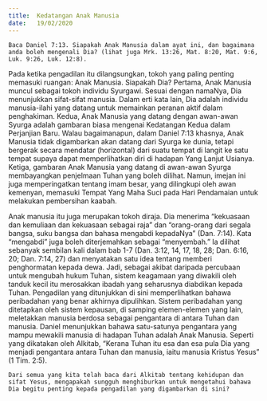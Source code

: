 ```yaml
---
title:  Kedatangan Anak Manusia
date:   19/02/2020
---
```


`Baca Daniel 7:13. Siapakah Anak Manusia dalam ayat ini, dan bagaimana anda boleh mengenali Dia? (lihat juga Mrk. 13:26, Mat. 8:20, Mat. 9:6, Luk. 9:26, Luk. 12:8).`

Pada ketika pengadilan itu dilangsungkan, tokoh yang paling penting memasuki ruangan: Anak Manusia. Siapakah Dia? Pertama, Anak Manusia muncul sebagai tokoh individu Syurgawi. Sesuai dengan namaNya, Dia menunjukkan sifat-sifat manusia. Dalam erti kata lain, Dia adalah individu manusia-ilahi yang datang untuk memainkan peranan aktif dalam penghakiman. Kedua, Anak Manusia yang datang dengan awan-awan Syurga adalah gambaran biasa mengenai Kedatangan Kedua dalam Perjanjian Baru. Walau bagaimanapun, dalam Daniel 7:13 khasnya, Anak Manusia tidak digambarkan akan datang dari Syurga ke dunia, tetapi bergerak secara mendatar (horizontal) dari suatu tempat di langit ke satu tempat supaya dapat memperlihatkan diri di hadapan Yang Lanjut Usianya. Ketiga, gambaran Anak Manusia yang datang di awan-awan Syurga membayangkan penjelmaan Tuhan yang boleh dilihat. Namun, imejan ini juga memperingatkan tentang imam besar, yang dilingkupi oleh awan kemenyan, memasuki Tempat Yang Maha Suci pada Hari Pendamaian untuk melakukan pembersihan kaabah.

Anak manusia itu juga merupakan tokoh diraja. Dia menerima “kekuasaan dan kemuliaan dan kekuasaan sebagai raja” dan “orang-orang dari segala bangsa, suku bangsa dan bahasa mengabdi kepadaNya” (Dan. 7:14). Kata “mengabdi” juga boleh diterjemahkan sebagai “menyembah.” Ia dilihat sebanyak sembilan kali dalam bab 1-7 (Dan. 3:12, 14, 17, 18, 28; Dan. 6:16, 20; Dan. 7:14, 27) dan menyatakan satu idea  tentang memberi penghormatan kepada dewa. Jadi, sebagai akibat daripada percubaan untuk mengubah hukum Tuhan, sistem keagamaan yang diwakili oleh tanduk kecil itu merosakkan ibadah yang seharusnya diabdikan kepada Tuhan. Pengadilan yang ditunjukkan di sini memperlihatkan bahawa peribadahan yang benar akhirnya dipulihkan. Sistem peribadahan yang ditetapkan oleh sistem kepausan, di samping elemen-elemen yang lain, meletakkan manusia berdosa sebagai pengantara di antara Tuhan dan manusia. Daniel menunjukkan bahawa satu-satunya pengantara yang mampu mewakili manusia di hadapan Tuhan adalah Anak Manusia. Seperti yang dikatakan oleh Alkitab, “Kerana Tuhan itu esa dan esa pula Dia yang menjadi pengantara antara Tuhan dan manusia, iaitu manusia Kristus Yesus” (1 Tim. 2:5).

`Dari semua yang kita telah baca dari Alkitab tentang kehidupan dan sifat Yesus, mengapakah sungguh menghiburkan untuk mengetahui bahawa Dia begitu penting kepada pengadilan yang digambarkan di sini?`